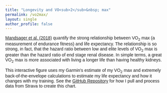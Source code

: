 ```yaml
---
title: "Longevity and VO<sub>2</sub>&nbsp; max"
permalink: /vo2max/
layout: single
author_profile: false
---
```


[Mandsager et al. (2018)](https://jamanetwork.com/journals/jamanetworkopen/fullarticle/2707428) quantify the strong relationship between VO<sub>2</sub> max (a measurement of endurance
fitness) and life expectancy. The relationship is so strong, in fact, that the hazard ratio
between low and elite levels of VO<sub>2</sub> max is greater than the hazard ratio
of end stage renal disease. In simple terms, a great VO<sub>2</sub> max is more associated
with living a longer life than having healthy kidneys.

This interactive figure uses my Garmin's estimate of my VO<sub>2</sub> max and extremely
back-of-the-envelope calculations to estimate my life expectancy and how it changes with
my training.
See the [GitHub Repository](https://github.com/harveybarnhard/vo2max_longevity) for how I pull and process data from Strava to create this chart.

<style>
        body {
            font-family: Arial, sans-serif;
        }
        .line {
            fill: none;
            stroke: steelblue;
            stroke-width: 2px;
        }
        .dot {
            fill: gray;
            stroke: none;
        }
        .tooltip {
            position: absolute;
            text-align: left;
            font: 12px sans-serif;
            background-color: rgb(255, 255, 255, 0.95);
            border: 0px;
            pointer-events: none;
            text-align: left;
            font-size: 0.6em;
            border: 1px solid #ccc;
            padding: 3px;
            box-shadow: 0 0 5px rgba(0,0,0,0.3);
        }
</style>

<div id="chart"></div>
<script src="https://d3js.org/d3.v6.min.js"></script>
<script>
// Set the dimensions of the canvas / graph
var margin = { top: 40, right: 60, bottom: 30, left: 50 },
    width = 1200 - margin.left - margin.right,
    height = 600 - margin.top - margin.bottom;
// Parse the date / time
var parseDate = d3.timeParse("%Y-%m-%d");

// Set the ranges
var x = d3.scaleTime().range([0, width]);
var y1 = d3.scaleLinear().range([height, 0]);
var y2 = d3.scaleLinear().range([height, 0]);

// Define the lines
var valueline1 = d3.line()
    .defined(function(d) { return !isNaN(d.le_est_m); }) // Handle missing values
    .x(function(d) { return x(d.date); })
    .y(function(d) { return y1(d.le_est_m); });

var valueline2 = d3.line()
    .defined(function(d) { return !isNaN(d.vo2max_m); }) // Handle missing values
    .x(function(d) { return x(d.date); })
    .y(function(d) { return y2(d.vo2max_m); });

// Adds the svg canvas
var svg = d3.select("#chart")
    .append("svg")
        .attr("viewBox", `0 0 ${width + margin.left + margin.right} ${height + margin.top + margin.bottom}`)
        .attr("preserveAspectRatio", "xMidYMid meet")
        .attr("width", "100%")
        .attr("height", "100%")
    .append("g")
        .attr("transform", "translate(" + margin.left + "," + margin.top + ")");

// Get the data
d3.csv("https://raw.githubusercontent.com/harveybarnhard/vo2max_longevity/main/data/le_estimates.csv").then(function(data) {

    // Format the data
    data.forEach(function(d) {
        d.date = parseDate(d.date);
        d.le_est_m = +d.le_est_m;
        d.vo2max_m = +d.vo2max_m;
    });

    // Calculate the y-axis domains
    var y1Min = d3.min(data, function(d) { return d.le_est_m; }) - 1;
    var y1Max = d3.max(data, function(d) { return d.le_est_m; }) + 1;
    var y2Min = d3.min(data, function(d) { return d.vo2max_m; }) - 1;
    var y2Max = d3.max(data, function(d) { return d.vo2max_m; }) + 1;

    // Scale the range of the data
    x.domain(d3.extent(data, function(d) { return d.date; }));
    y1.domain([y1Min, y1Max]); // Set the y1-axis range
    y2.domain([y2Min, y2Max]); // Set the y2-axis range

    // Add the valueline1 path
    svg.append("path")
        .data([data])
        .attr("class", "line")
        .attr("d", valueline1)
        .style("fill", "none")
        .style("stroke", "steelblue")
        .style("stroke-width", 2); // Standard thickness line

    // Add the valueline2 path
    svg.append("path")
        .data([data])
        .attr("class", "line")
        .attr("d", valueline2)
        .style("fill", "none")
        .style("stroke", "red")
        .style("stroke-width", 2); // Standard thickness line

    // Add the X Axis
    svg.append("g")
        .attr("transform", "translate(0," + height + ")")
        .call(d3.axisBottom(x));

    // Add the Y1 Axis
    svg.append("g")
        .attr("class", "axisBlue")
        .call(d3.axisLeft(y1));

    // Add the Y2 Axis
    svg.append("g")
        .attr("class", "axisRed")
        .attr("transform", "translate(" + width + " ,0)")   
        .call(d3.axisRight(y2));

    // Add the Y1 Axis Label
    svg.append("text")
        .attr("x", width / 4)
        .attr("y", -10)
        .attr("text-anchor", "middle")
        .style("font-size", "16px")
        .text("Life Expectancy")
        .style("color", "steelblue");

    // Add the Y2 Axis Label
    svg.append("text")
        .attr("x", (3 * width) / 4)
        .attr("y", -10)
        .attr("text-anchor", "middle")
        .style("font-size", "16px")
        .text("Estimated VO2max");

    // Add colored squares next to axis labels
    svg.append("rect")
        .attr("x", width / 4 - 78)
        .attr("y", -23.5)
        .attr("width", 15)
        .attr("height", 15)
        .style("fill", "steelblue");

    svg.append("rect")
        .attr("x", (3 * width) / 4 -89.5)
        .attr("y", -23.5)
        .attr("width", 15)
        .attr("height", 15)
        .style("fill", "red");

    // Add tooltip elements
    var focus = svg.append("g")
        .style("display", "none");

    focus.append("line")
        .attr("class", "tooltip-line")
        .attr("y1", 0)
        .attr("y2", height)
        .style("stroke", "black")
        .style("stroke-width", "1px")
        .style("stroke-dasharray", "3,3")
        .style("pointer-events", "none");

    var tooltip = d3.select("body").append("div")
        .attr("class", "tooltip");

    // Create an overlay for capturing mouse movements
    svg.append("rect")
        .attr("width", width)
        .attr("height", height)
        .style("fill", "none")
        .style("pointer-events", "all")
        .on("mouseover", function() { focus.style("display", null); })
        .on("mouseout", function() {
            focus.style("display", "none");
            tooltip.style("opacity", 0);
        })
        .on("mousemove", mousemove);

    var bisectDate = d3.bisector(function(d) { return d.date; }).left;

    function mousemove(event) {
        var x0 = x.invert(d3.pointer(event)[0]),
            i = bisectDate(data, x0, 1),
            d0 = data[i - 1],
            d1 = data[i],
            d = x0 - d0.date > d1.date - x0 ? d1 : d0;

        focus.select(".tooltip-line")
            .attr("transform", "translate(" + x(d.date) + ",0)");

        tooltip.transition().duration(200).style("opacity", .9);
        tooltip.html("Date: " + d.date.toLocaleDateString() + "<br/>Life Expectancy: " + d.le_est_m.toFixed(2) + "<br/>Estimated VO2max: " + d.vo2max_m.toFixed(2));

        var tooltipWidth = parseInt(tooltip.style("width"));
        var tooltipHeight = parseInt(tooltip.style("height"));
        var mouseX = d3.pointer(event, svg.node())[0];
        var mouseY = d3.pointer(event, svg.node())[1];

        var tooltipX = mouseX + margin.left;
        var tooltipY = mouseY + margin.top;

        tooltip.style("left", (event.pageX + 10) + "px")
            .style("top", (event.pageY + 10) + "px");
    }

}).catch(function(error) {
    console.log(error);
});



</script>
